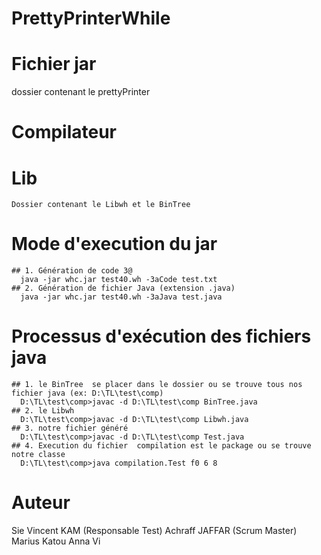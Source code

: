 # PrettyPrinterWhile

# Fichier jar
  dossier contenant le prettyPrinter

# Compilateur

  # Lib
    Dossier contenant le Libwh et le BinTree
  # Mode d'execution du jar
    ## 1. Génération de code 3@
      java -jar whc.jar test40.wh -3aCode test.txt
    ## 2. Génération de fichier Java (extension .java)
      java -jar whc.jar test40.wh -3aJava test.java
      
  # Processus d'exécution des fichiers java
    ## 1. le BinTree  se placer dans le dossier ou se trouve tous nos fichier java (ex: D:\TL\test\comp)
      D:\TL\test\comp>javac -d D:\TL\test\comp BinTree.java
    ## 2. le Libwh 
      D:\TL\test\comp>javac -d D:\TL\test\comp Libwh.java
    ## 3. notre fichier généré
      D:\TL\test\comp>javac -d D:\TL\test\comp Test.java
    ## 4. Execution du fichier  compilation est le package ou se trouve notre classe
      D:\TL\test\comp>java compilation.Test f0 6 8     
# Auteur
   Sie Vincent KAM (Responsable Test) Achraff JAFFAR (Scrum Master) Marius Katou Anna Vi
